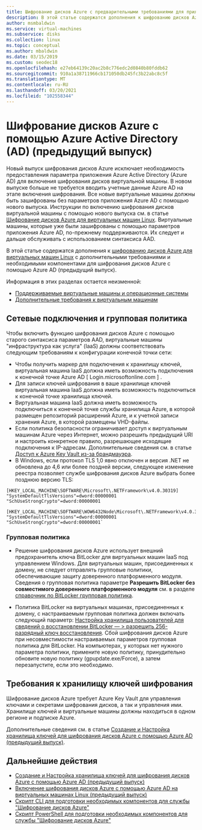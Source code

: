 ```yaml
---
title: Шифрование дисков Azure с предварительными требованиями для приложения Azure AD (предыдущий выпуск)
description: В этой статье содержатся дополнения к шифрованию дисков Azure для виртуальных машин Linux с дополнительными требованиями и необходимыми компонентами для шифрования дисков Azure с помощью Azure AD.
author: msmbaldwin
ms.service: virtual-machines
ms.subservice: disks
ms.collection: linux
ms.topic: conceptual
ms.author: mbaldwin
ms.date: 03/15/2019
ms.custom: seodec18
ms.openlocfilehash: e27eb64139c20ac2b8c776edc2d0840b80fddb62
ms.sourcegitcommit: 910a1a38711966cb171050db245fc3b22abc8c5f
ms.translationtype: MT
ms.contentlocale: ru-RU
ms.lasthandoff: 03/20/2021
ms.locfileid: "102558344"
---
```

# <a name="azure-disk-encryption-with-azure-active-directory-ad-previous-release"></a>Шифрование дисков Azure с помощью Azure Active Directory (AD) (предыдущий выпуск)

Новый выпуск шифрования дисков Azure исключает необходимость предоставления параметра приложения Azure Active Directory (Azure AD) для включения шифрования дисков виртуальной машины. В новом выпуске больше не требуется вводить учетные данные Azure AD на этапе включения шифрования. Все новые виртуальные машины должны быть зашифрованы без параметров приложения Azure AD с помощью нового выпуска. Инструкции по включению шифрования дисков виртуальной машины с помощью нового выпуска см. в статье [Шифрование дисков Azure для виртуальных машин Linux](disk-encryption-overview.md). Виртуальные машины, которые уже были зашифрованы с помощью параметров приложения Azure AD, по-прежнему поддерживаются. Их следует и дальше обслуживать с использованием синтаксиса AAD.

В этой статье содержатся дополнения к [шифрованию дисков Azure для виртуальных машин Linux](disk-encryption-overview.md) с дополнительными требованиями и необходимыми компонентами для шифрования дисков Azure с помощью Azure AD (предыдущий выпуск).

Информация в этих разделах остается неизменной:

- [Поддерживаемые виртуальные машины и операционные системы](disk-encryption-overview.md#supported-vms-and-operating-systems)
- [Дополнительные требования к виртуальным машинам](disk-encryption-overview.md#additional-vm-requirements)


## <a name="networking-and-group-policy"></a> Сетевые подключения и групповая политика

Чтобы включить функцию шифрования дисков Azure с помощью старого синтаксиса параметров AAD, виртуальные машины "инфраструктура как услуга" (IaaS) должны соответствовать следующим требованиям к конфигурации конечной точки сети: 
  - Чтобы получить маркер для подключения к хранилищу ключей, виртуальная машина IaaS должна иметь возможность подключения к конечной точке Azure AD \[ Login.microsoftonline.com \] .
  - Для записи ключей шифрования в ваше хранилище ключей виртуальная машина IaaS должна иметь возможность подключиться к конечной точке хранилища ключей.
  - Виртуальная машина IaaS должна иметь возможность подключиться к конечной точке службы хранилища Azure, в которой размещен репозиторий расширений Azure, и к учетной записи хранения Azure, в которой размещены VHD-файлы.
  -  Если политика безопасности ограничивает доступ к виртуальным машинам Azure через Интернет, можно разрешить предыдущий URI и настроить конкретное правило, разрешающее исходящие подключения к IP-адресам. Дополнительные сведения см. в статье [Доступ к Azure Key Vault из-за брандмауэра](../../key-vault/general/access-behind-firewall.md).
  - В Windows, если протокол TLS 1,0 явно отключен и версия .NET не обновлена до 4,6 или более поздней версии, следующее изменение реестра позволяет службе шифрования дисков Azure выбрать более позднюю версию TLS:

  ```config-registry
  [HKEY_LOCAL_MACHINE\SOFTWARE\Microsoft\.NETFramework\v4.0.30319]
  "SystemDefaultTlsVersions"=dword:00000001
  "SchUseStrongCrypto"=dword:00000001
    
  [HKEY_LOCAL_MACHINE\SOFTWARE\WOW6432Node\Microsoft\.NETFramework\v4.0.30319]
  "SystemDefaultTlsVersions"=dword:00000001
  "SchUseStrongCrypto"=dword:00000001` 
  ```

### <a name="group-policy"></a>Групповая политика
 - Решение шифрования дисков Azure использует внешний предохранитель ключа BitLocker для виртуальных машин IaaS под управлением Windows. Для виртуальных машин, присоединенных к домену, не следует отправлять групповые политики, обеспечивающие защиту доверенного платформенного модуля. Сведения о групповая политика параметре **Разрешить BitLocker без совместимого доверенного платформенного модуля** см. в разделе [справочник по BitLocker групповая политика](/windows/security/information-protection/bitlocker/bitlocker-group-policy-settings#bkmk-unlockpol1).

- Политика BitLocker на виртуальных машинах, присоединенных к домену, с настраиваемым групповая политика должен включать следующий параметр: [Настройка хранилища пользователей для сведений о восстановлении BitLocker — > разрешить 256-разрядный ключ восстановления](/windows/security/information-protection/bitlocker/bitlocker-group-policy-settings). Сбой шифрования дисков Azure при несовместимости настраиваемых параметров групповая политика для BitLocker. На компьютерах, у которых нет нужного параметра политики, примените новую политику, принудительно обновите новую политику (gpupdate.exe/Force), а затем перезапустите, если это необходимо. 

## <a name="encryption-key-storage-requirements"></a>Требования к хранилищу ключей шифрования 

Шифрование дисков Azure требует Azure Key Vault для управления ключами и секретами шифрования дисков, а так и управления ими. Хранилище ключей и виртуальные машины должны находиться в одном регионе и подписке Azure.

Дополнительные сведения см. в статье [Создание и Настройка хранилища ключей для шифрования дисков Azure с помощью Azure AD (предыдущий выпуск)](disk-encryption-key-vault-aad.md).
 
## <a name="next-steps"></a>Дальнейшие действия

- [Создание и Настройка хранилища ключей для шифрования дисков Azure с помощью Azure AD (предыдущий выпуск)](disk-encryption-key-vault-aad.md)
- [Включение шифрования дисков Azure с помощью Azure AD на виртуальных машинах Linux (предыдущий выпуск)](disk-encryption-linux-aad.md)
- [Скрипт CLI для подготовки необходимых компонентов для службы "Шифрование дисков Azure"](https://github.com/ejarvi/ade-cli-getting-started)
- [Скрипт PowerShell для подготовки необходимых компонентов для службы "Шифрование дисков Azure"](https://github.com/Azure/azure-powershell/tree/master/src/Compute/Compute/Extension/AzureDiskEncryption/Scripts)
